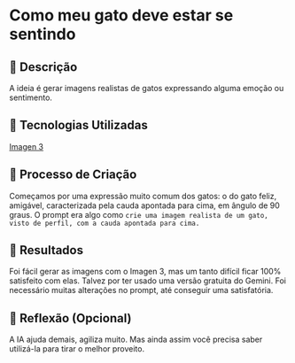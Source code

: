 # Como meu gato deve estar se sentindo

## 📒 Descrição
A ideia é gerar imagens realistas de gatos expressando alguma emoção ou sentimento. 

## 🤖 Tecnologias Utilizadas
[Imagen 3](https://deepmind.google/technologies/imagen-3/)

## 🧐 Processo de Criação
Começamos por uma expressão muito comum dos gatos: o do gato feliz, amigável, caracterizada pela cauda apontada para cima, em ângulo de 90 graus. 
O prompt era algo como `crie uma imagem realista de um gato, visto de perfil, com a cauda apontada para cima.`

## 🚀 Resultados
Foi fácil gerar as imagens com o Imagen 3, mas um tanto difícil ficar 100% satisfeito com elas. Talvez por ter usado uma versão gratuita do Gemini. Foi necessário muitas alterações no prompt, até conseguir uma satisfatória.

## 💭 Reflexão (Opcional)
A IA ajuda demais, agiliza muito. Mas ainda assim você precisa saber utilizá-la para tirar o melhor proveito.
